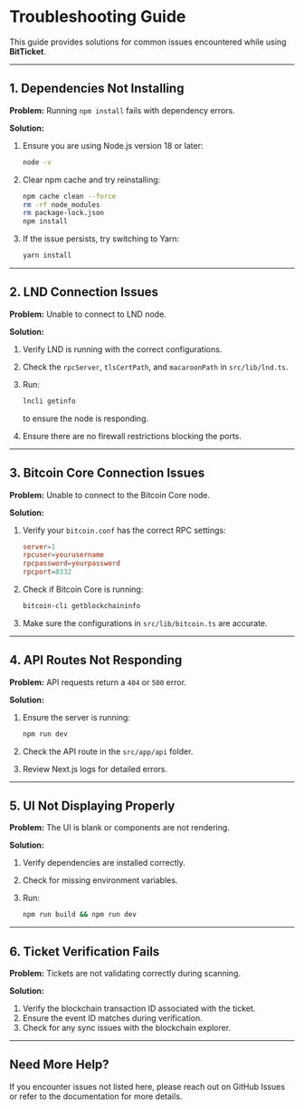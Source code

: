 # Troubleshooting Guide

This guide provides solutions for common issues encountered while using **BitTicket**.

---

## 1. Dependencies Not Installing

**Problem:** Running `npm install` fails with dependency errors.

**Solution:**

1. Ensure you are using Node.js version 18 or later:

   ```bash
   node -v
   ```
2. Clear npm cache and try reinstalling:

   ```bash
   npm cache clean --force
   rm -rf node_modules
   rm package-lock.json
   npm install
   ```
3. If the issue persists, try switching to Yarn:

   ```bash
   yarn install
   ```

---

## 2. LND Connection Issues

**Problem:** Unable to connect to LND node.

**Solution:**

1. Verify LND is running with the correct configurations.
2. Check the `rpcServer`, `tlsCertPath`, and `macaroonPath` in `src/lib/lnd.ts`.
3. Run:

   ```bash
   lncli getinfo
   ```

   to ensure the node is responding.
4. Ensure there are no firewall restrictions blocking the ports.

---

## 3. Bitcoin Core Connection Issues

**Problem:** Unable to connect to the Bitcoin Core node.

**Solution:**

1. Verify your `bitcoin.conf` has the correct RPC settings:

   ```conf
   server=1
   rpcuser=yourusername
   rpcpassword=yourpassword
   rpcport=8332
   ```

2. Check if Bitcoin Core is running:

   ```bash
   bitcoin-cli getblockchaininfo
   ```

3. Make sure the configurations in `src/lib/bitcoin.ts` are accurate.

---

## 4. API Routes Not Responding

**Problem:** API requests return a `404` or `500` error.

**Solution:**

1. Ensure the server is running:

   ```bash
   npm run dev
   ```
2. Check the API route in the `src/app/api` folder.
3. Review Next.js logs for detailed errors.

---

## 5. UI Not Displaying Properly

**Problem:** The UI is blank or components are not rendering.

**Solution:**

1. Verify dependencies are installed correctly.
2. Check for missing environment variables.
3. Run:

   ```bash
   npm run build && npm run dev
   ```

---

## 6. Ticket Verification Fails

**Problem:** Tickets are not validating correctly during scanning.

**Solution:**

1. Verify the blockchain transaction ID associated with the ticket.
2. Ensure the event ID matches during verification.
3. Check for any sync issues with the blockchain explorer.

---

## Need More Help?

If you encounter issues not listed here, please reach out on GitHub Issues or refer to the documentation for more details.
